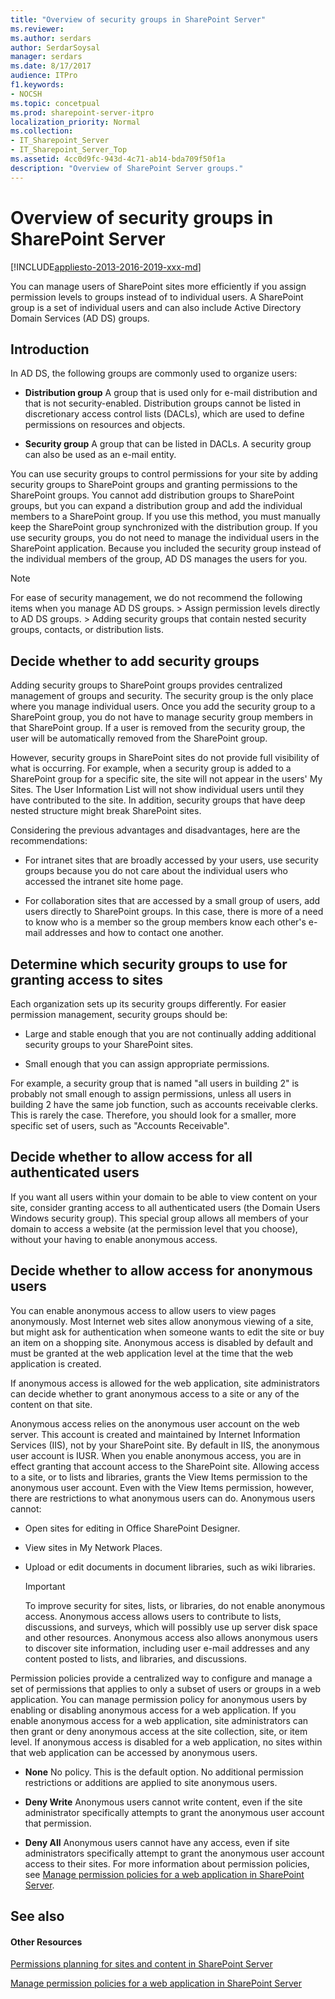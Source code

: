 ```yaml
---
title: "Overview of security groups in SharePoint Server"
ms.reviewer: 
ms.author: serdars
author: SerdarSoysal
manager: serdars
ms.date: 8/17/2017
audience: ITPro
f1.keywords:
- NOCSH
ms.topic: concetpual
ms.prod: sharepoint-server-itpro
localization_priority: Normal
ms.collection:
- IT_Sharepoint_Server
- IT_Sharepoint_Server_Top
ms.assetid: 4cc0d9fc-943d-4c71-ab14-bda709f50f1a
description: "Overview of SharePoint Server groups."
---
```


# Overview of security groups in SharePoint Server

[!INCLUDE[appliesto-2013-2016-2019-xxx-md](../includes/appliesto-2013-2016-2019-xxx-md.md)]
  
You can manage users of SharePoint sites more efficiently if you assign permission levels to groups instead of to individual users. A SharePoint group is a set of individual users and can also include Active Directory Domain Services (AD DS) groups.
    
## Introduction

In AD DS, the following groups are commonly used to organize users: 
  
- **Distribution group** A group that is used only for e-mail distribution and that is not security-enabled. Distribution groups cannot be listed in discretionary access control lists (DACLs), which are used to define permissions on resources and objects. 
    
- **Security group** A group that can be listed in DACLs. A security group can also be used as an e-mail entity. 
    
You can use security groups to control permissions for your site by adding security groups to SharePoint groups and granting permissions to the SharePoint groups. You cannot add distribution groups to SharePoint groups, but you can expand a distribution group and add the individual members to a SharePoint group. If you use this method, you must manually keep the SharePoint group synchronized with the distribution group. If you use security groups, you do not need to manage the individual users in the SharePoint application. Because you included the security group instead of the individual members of the group, AD DS manages the users for you. 
  
> [!NOTE]
>  For ease of security management, we do not recommend the following items when you manage AD DS groups. >  Assign permission levels directly to AD DS groups. >  Adding security groups that contain nested security groups, contacts, or distribution lists. 
  
## Decide whether to add security groups
<a name="section1"> </a>

Adding security groups to SharePoint groups provides centralized management of groups and security. The security group is the only place where you manage individual users. Once you add the security group to a SharePoint group, you do not have to manage security group members in that SharePoint group. If a user is removed from the security group, the user will be automatically removed from the SharePoint group.
  
However, security groups in SharePoint sites do not provide full visibility of what is occurring. For example, when a security group is added to a SharePoint group for a specific site, the site will not appear in the users' My Sites. The User Information List will not show individual users until they have contributed to the site. In addition, security groups that have deep nested structure might break SharePoint sites.
  
Considering the previous advantages and disadvantages, here are the recommendations:
  
- For intranet sites that are broadly accessed by your users, use security groups because you do not care about the individual users who accessed the intranet site home page.
    
- For collaboration sites that are accessed by a small group of users, add users directly to SharePoint groups. In this case, there is more of a need to know who is a member so the group members know each other's e-mail addresses and how to contact one another.
    
## Determine which security groups to use for granting access to sites
<a name="section1.1"> </a>

Each organization sets up its security groups differently. For easier permission management, security groups should be: 
  
- Large and stable enough that you are not continually adding additional security groups to your SharePoint sites. 
    
- Small enough that you can assign appropriate permissions. 
    
For example, a security group that is named "all users in building 2" is probably not small enough to assign permissions, unless all users in building 2 have the same job function, such as accounts receivable clerks. This is rarely the case. Therefore, you should look for a smaller, more specific set of users, such as "Accounts Receivable".
  
## Decide whether to allow access for all authenticated users
<a name="section2"> </a>

If you want all users within your domain to be able to view content on your site, consider granting access to all authenticated users (the Domain Users Windows security group). This special group allows all members of your domain to access a website (at the permission level that you choose), without your having to enable anonymous access. 
  
## Decide whether to allow access for anonymous users
<a name="section3"> </a>

You can enable anonymous access to allow users to view pages anonymously. Most Internet web sites allow anonymous viewing of a site, but might ask for authentication when someone wants to edit the site or buy an item on a shopping site. Anonymous access is disabled by default and must be granted at the web application level at the time that the web application is created.
  
If anonymous access is allowed for the web application, site administrators can decide whether to grant anonymous access to a site or any of the content on that site. 
  
Anonymous access relies on the anonymous user account on the web server. This account is created and maintained by Internet Information Services (IIS), not by your SharePoint site. By default in IIS, the anonymous user account is IUSR. When you enable anonymous access, you are in effect granting that account access to the SharePoint site. Allowing access to a site, or to lists and libraries, grants the View Items permission to the anonymous user account. Even with the View Items permission, however, there are restrictions to what anonymous users can do. Anonymous users cannot: 
  
- Open sites for editing in Office SharePoint Designer.
    
- View sites in My Network Places.
    
- Upload or edit documents in document libraries, such as wiki libraries. 
    
    > [!IMPORTANT]
    > To improve security for sites, lists, or libraries, do not enable anonymous access. Anonymous access allows users to contribute to lists, discussions, and surveys, which will possibly use up server disk space and other resources. Anonymous access also allows anonymous users to discover site information, including user e-mail addresses and any content posted to lists, and libraries, and discussions. 
  
Permission policies provide a centralized way to configure and manage a set of permissions that applies to only a subset of users or groups in a web application. You can manage permission policy for anonymous users by enabling or disabling anonymous access for a web application. If you enable anonymous access for a web application, site administrators can then grant or deny anonymous access at the site collection, site, or item level. If anonymous access is disabled for a web application, no sites within that web application can be accessed by anonymous users. 
  
- **None** No policy. This is the default option. No additional permission restrictions or additions are applied to site anonymous users. 
    
- **Deny Write** Anonymous users cannot write content, even if the site administrator specifically attempts to grant the anonymous user account that permission. 
    
- **Deny All** Anonymous users cannot have any access, even if site administrators specifically attempt to grant the anonymous user account access to their sites. For more information about permission policies, see [Manage permission policies for a web application in SharePoint Server](/SharePoint/administration/manage-permission-policies-for-a-web-application).
    
## See also
<a name="section3"> </a>

#### Other Resources

[Permissions planning for sites and content in SharePoint Server](/SharePoint/sites/permissions-planning-for-sites-and-content)
  
[Manage permission policies for a web application in SharePoint Server](/SharePoint/administration/manage-permission-policies-for-a-web-application)

